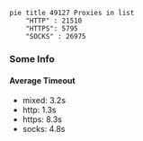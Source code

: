 
```mermaid
pie title 49127 Proxies in list
    "HTTP" : 21510
    "HTTPS": 5795
    "SOCKS" : 26975
```

### Some Info
#### Average Timeout

- mixed: 3.2s
- http: 1.3s
- https: 8.3s
- socks: 4.8s